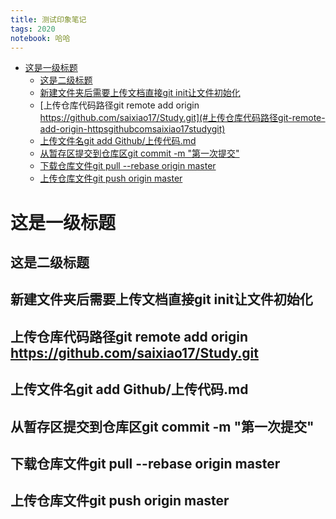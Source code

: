 ```yaml
---
title: 测试印象笔记
tags: 2020 
notebook: 哈哈
---
```


<!-- TOC -->

- [这是一级标题](#这是一级标题)
  - [这是二级标题](#这是二级标题)
  - [新建文件夹后需要上传文档直接git init让文件初始化](#新建文件夹后需要上传文档直接git-init让文件初始化)
  - [上传仓库代码路径git remote add origin https://github.com/saixiao17/Study.git](#上传仓库代码路径git-remote-add-origin-httpsgithubcomsaixiao17studygit)
  - [上传文件名git add Github/上传代码.md](#上传文件名git-add-github上传代码md)
  - [从暂存区提交到仓库区git commit -m "第一次提交"](#从暂存区提交到仓库区git-commit--m-第一次提交)
  - [下载仓库文件git pull --rebase origin master](#下载仓库文件git-pull---rebase-origin-master)
  - [上传仓库文件git push origin master](#上传仓库文件git-push-origin-master)

<!-- /TOC -->


# 这是一级标题
## 这是二级标题

## 新建文件夹后需要上传文档直接git init让文件初始化
## 上传仓库代码路径git remote add origin https://github.com/saixiao17/Study.git
## 上传文件名git add Github/上传代码.md
## 从暂存区提交到仓库区git commit -m "第一次提交"
## 下载仓库文件git pull --rebase origin master
## 上传仓库文件git push origin master